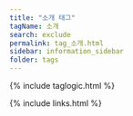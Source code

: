 ```yaml
---
title: "소개 태그"
tagName: 소개
search: exclude
permalink: tag_소개.html
sidebar: information_sidebar
folder: tags
---
```

{% include taglogic.html %}

{% include links.html %}
